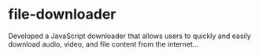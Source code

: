 # file-downloader
Developed a JavaScript downloader that allows users to quickly and easily download audio, video, and file content from the internet...
